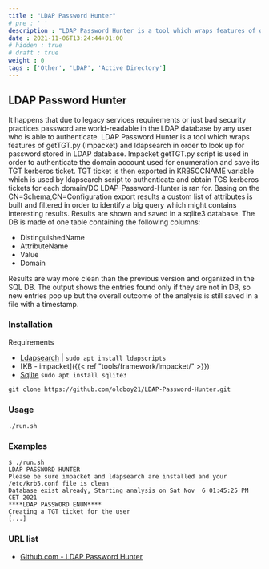 ```yaml
---
title : "LDAP Password Hunter"
# pre : ' '
description : "LDAP Password Hunter is a tool which wraps features of getTGT.py (Impacket) and ldapsearch in order to look up for password stored in LDAP database."
date : 2021-11-06T13:24:44+01:00
# hidden : true
# draft : true
weight : 0
tags : ['Other', 'LDAP', 'Active Directory']
---
```


## LDAP Password Hunter

It happens that due to legacy services requirements or just bad security practices password are world-readable in the LDAP database by any user who is able to authenticate.
LDAP Password Hunter is a tool which wraps features of getTGT.py (Impacket) and ldapsearch in order to look up for password stored in LDAP database. Impacket getTGT.py script is used in order to authenticate the domain account used for enumeration and save its TGT kerberos ticket. TGT ticket is then exported in KRB5CCNAME variable which is used by ldapsearch script to authenticate and obtain TGS kerberos tickets for each domain/DC LDAP-Password-Hunter is ran for. Basing on the CN=Schema,CN=Configuration export results a custom list of attributes is built and filtered in order to identify a big query which might contains interesting results. Results are shown and saved in a sqlite3 database. The DB is made of one table containing the following columns:

* DistinguishedName
* AttributeName
* Value
* Domain

Results are way more clean than the previous version and organized in the SQL DB. The output shows the entries found only if they are not in DB, so new entries pop up but the overall outcome of the analysis is still saved in a file with a timestamp.

### Installation

Requirements

* [Ldapsearch](https://docs.ldap.com/ldap-sdk/docs/tool-usages/ldapsearch.html) | `sudo apt install ldapscripts`
* [KB - impacket]({{< ref "tools/framework/impacket/" >}})
* [Sqlite](https://www.sqlite.org/index.html) `sudo apt install sqlite3`

```plain
git clone https://github.com/oldboy21/LDAP-Password-Hunter.git
```

### Usage

```plain
./run.sh
```

### Examples

```plain
$ ./run.sh       
LDAP PASSWORD HUNTER
Please be sure impacket and ldapsearch are installed and your /etc/krb5.conf file is clean
Database exist already, Starting analysis on Sat Nov  6 01:45:25 PM CET 2021
****LDAP PASSWORD ENUM****
Creating a TGT ticket for the user
[...]
```

### URL list

* [Github.com - LDAP Password Hunter](https://github.com/oldboy21/LDAP-Password-Hunter)
